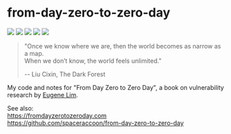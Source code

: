 # from-day-zero-to-zero-day

[![](https://img.shields.io/github/stars/0xdea/from-day-zero-to-zero-day.svg?style=flat&color=yellow)](https://github.com/0xdea/from-day-zero-to-zero-day)
[![](https://img.shields.io/github/forks/0xdea/from-day-zero-to-zero-day.svg?style=flat&color=green)](https://github.com/0xdea/from-day-zero-to-zero-day)
[![](https://img.shields.io/github/watchers/0xdea/from-day-zero-to-zero-day.svg?style=flat&color=red)](https://github.com/0xdea/from-day-zero-to-zero-day)
[![](https://img.shields.io/badge/twitter-%400xdea-blue.svg)](https://twitter.com/0xdea)
[![](https://img.shields.io/badge/mastodon-%40raptor-purple.svg)](https://infosec.exchange/@raptor)

> "Once we know where we are, then the world becomes as narrow as a map.  
> When we don’t know, the world feels unlimited."  
>   
> -- Liu Cixin, The Dark Forest

My code and notes for "From Day Zero to Zero Day", a book on vulnerability research by [Eugene Lim](https://github.com/spaceraccoon).

See also:  
https://fromdayzerotozeroday.com  
https://github.com/spaceraccoon/from-day-zero-to-zero-day  
